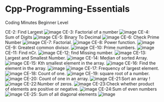 # Cpp-Programming-Essentials
Coding Minutes Beginner Level

CE-2: Find Largest
![image](https://user-images.githubusercontent.com/73904891/174155582-e4335145-c89a-4a13-ab0b-e6f63b3cbe50.png)
CE-3: Factorial of a number
![image](https://user-images.githubusercontent.com/73904891/174155409-7aa452aa-2011-4a44-95b7-1fc7b08aaeaa.png)
CE-4: Sum of Digits
![image](https://user-images.githubusercontent.com/73904891/174155712-bda066a3-0e07-4be8-91db-0fdae687b0de.png)
CE-5: Binary To Decimal
![image](https://user-images.githubusercontent.com/73904891/174155789-1c82638b-0e32-4c3a-a3ef-5501caa688e4.png)
CE-6: Check Prime Number
![image](https://user-images.githubusercontent.com/73904891/174156154-f20d1599-664d-4fdd-bcfb-b54bbf3c62fc.png)
CE-7: Factorial.
![image](https://user-images.githubusercontent.com/73904891/174156237-0fe0f651-3cd7-43ca-9cbc-ec775bd73e81.png)
CE-8: Power function.
![image](https://user-images.githubusercontent.com/73904891/174397466-da6986f2-6823-4dba-a935-ce885a175fea.png)
CE-9: Greatest common divisor.
![image](https://user-images.githubusercontent.com/73904891/174156456-e882184d-f99d-4e0a-823e-f6ff108d69a6.png)
CE-10: Prime numbers.
![image](https://user-images.githubusercontent.com/73904891/174156557-0a7030eb-6e24-4e7a-8b84-3316b629c1f8.png)
CE-11: Find nCr.
![image](https://user-images.githubusercontent.com/73904891/174156728-2a9249bc-d226-457e-a9b4-df1064ddb3be.png)
CE-12: find Missing number.
![image](https://user-images.githubusercontent.com/73904891/174396292-6cd045b6-a53a-490b-8a30-20e9503c954f.png)
CE-13: Largest and Smallest Number.
![image](https://user-images.githubusercontent.com/73904891/174396403-7d1f801b-bc24-4c11-b638-89e07fb91fe4.png)
CE-14: Median of sorted Array.
![image](https://user-images.githubusercontent.com/73904891/174396667-a0f7954a-1f50-43c1-b266-c4e0db22bef5.png)
CE-15: Kth smallest element in the array.
![image](https://user-images.githubusercontent.com/73904891/174396756-09318e8a-38bc-4304-a38d-93074e1c6691.png)
CE-16: Find the element in the array.
![image](https://user-images.githubusercontent.com/73904891/174471741-db3c8e91-347c-4709-8d71-cdefd3e0b2fc.png)
![image](https://user-images.githubusercontent.com/73904891/174471775-7164781f-e66c-40f9-b762-c705cb8cd7a1.png)
CE-17: Frequency of largest element.
![image](https://user-images.githubusercontent.com/73904891/174471814-c0a76617-0cea-43b0-a767-2bf333fb647c.png)
CE-18: Count of one.
![image](https://user-images.githubusercontent.com/73904891/174471841-4cf94b18-5b4b-44d1-9d5d-94afed923fa7.png)
CE-19: square root of a number.
![image](https://user-images.githubusercontent.com/73904891/174471867-b19deb8a-4a5e-4968-afc0-84724fb33e7a.png)
CE-20: Count of one in an array.
![image](https://user-images.githubusercontent.com/73904891/174471913-18bc68d6-a2f6-4e71-8a14-bf7097e96df3.png)
CE-21:Sort an array !
![image](https://user-images.githubusercontent.com/73904891/174471957-989beed3-6076-4e40-9a33-2b7aa56a210c.png)
CE-22:Number of zeros.
![image](https://user-images.githubusercontent.com/73904891/174472012-200a1a77-683a-4f57-954e-cb9b9a6bc11b.png)
CE-23:Check whether product of elements are positive or negative.
![image](https://user-images.githubusercontent.com/73904891/174472032-472dcc93-3623-446f-86b1-5985cefbb079.png)
CE-24:Sum of even numbers
![image](https://user-images.githubusercontent.com/73904891/174472069-6496f8a9-15be-4714-b301-cd77ecc3b6f0.png)
CE-25: Sum of all diagonal elements
![image](https://user-images.githubusercontent.com/73904891/174472087-dced751c-a4b6-4822-a215-2179f2244086.png)
